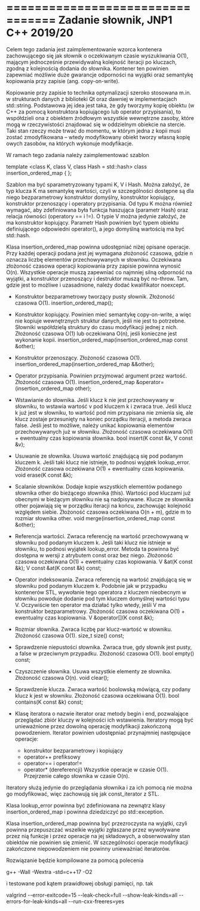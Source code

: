=================================
Zadanie słownik, JNP1 C++ 2019/20
=================================

Celem tego zadania jest zaimplementowanie wzorca kontenera zachowującego się
jak słownik o oczekiwanym czasie wyszukiwania O(1), mającym jednocześnie
przewidywalną kolejność iteracji po kluczach, zgodną z kolejnością dodania
do słownika. Kontener ten powinien zapewniać możliwie duże gwarancje odporności
na wyjątki oraz semantykę kopiowania przy zapisie (ang. copy-on-write).

Kopiowanie przy zapisie to technika optymalizacji szeroko stosowana
m.in. w strukturach danych z biblioteki Qt oraz dawniej w implementacjach
std::string. Podstawowa jej idea jest taka, że gdy tworzymy kopię obiektu
(w C++ za pomocą konstruktora kopiującego lub operator przypisania), to
współdzieli ona z obiektem źródłowym wszystkie wewnętrzne zasoby, które mogą
w rzeczywistości znajdować się w oddzielnym obiekcie na stercie.
Taki stan rzeczy może trwać do momentu, w którym jedna z kopii musi zostać
zmodyfikowana – wtedy modyfikowany obiekt tworzy własną kopię owych zasobów,
na których wykonuje modyfikacje.

W ramach tego zadania należy zaimplementować szablon

template <class K, class V, class Hash = std::hash<K>>
class insertion_ordered_map {
};

Szablon ma być sparametryzowany typami K, V i Hash. Można założyć, że typ
klucza K ma semantykę wartości, czyli w szczególności dostępne są dla niego
bezparametrowy konstruktor domyślny, konstruktor kopiujący, konstruktor
przenoszący i operatory przypisania. Od typu K można również wymagać, aby
zdefiniowana była funkcja haszująca (parametr Hash) oraz relacja równości
(operatory == i !=).
O typie V można jedynie założyć, że ma konstruktor kopiujący.
Parametr Hash powinien być typem obiektu definiującego odpowiedni operator(),
a jego domyślną wartością ma być std::hash<K>.

Klasa insertion_ordered_map powinna udostępniać niżej opisane operacje. Przy
każdej operacji podana jest jej wymagana złożoność czasowa, gdzie n oznacza
liczbę elementów przechowywanych w słowniku. Oczekiwana złożoność czasowa
operacji kopiowania przy zapisie powinna wynosić O(n).
Wszystkie operacje muszą zapewniać co najmniej silną odporność na wyjątki,
a konstruktor przenoszący i destruktor muszą być no-throw.
Tam, gdzie jest to możliwe i uzasadnione, należy dodać kwalifikator noexcept.

- Konstruktor bezparametrowy tworzący pusty słownik.
  Złożoność czasowa O(1).
  insertion_ordered_map();

- Konstruktor kopiujący. Powinien mieć semantykę copy-on-write, a więc nie
  kopiuje wewnętrznych struktur danych, jeśli nie jest to potrzebne. Słowniki
  współdzielą struktury do czasu modyfikacji jednej z nich.
  Złożoność czasowa O(1) lub oczekiwana O(n), jeśli konieczne jest wykonanie
  kopii.
  insertion_ordered_map(insertion_ordered_map const &other);

- Konstruktor przenoszący.
  Złożoność czasowa O(1).
  insertion_ordered_map(insertion_ordered_map &&other);

- Operator przypisania. Powinien przyjmować argument przez wartość.
  Złożoność czasowa O(1).
  insertion_ordered_map &operator=(insertion_ordered_map other);

- Wstawianie do słownika. Jeśli klucz k nie jest przechowywany w słowniku, to
  wstawia wartość v pod kluczem k i zwraca true. Jeśli klucz k już jest
  w słowniku, to wartość pod nim przypisana nie zmienia się, ale klucz zostaje
  przesunięty na koniec porządku iteracji, a metoda zwraca false. Jeśli jest to
  możliwe, należy unikać kopiowania elementów przechowywanych już w słowniku.
  Złożoność czasowa oczekiwana O(1) + ewentualny czas kopiowania słownika.
  bool insert(K const &k, V const &v);

- Usuwanie ze słownika. Usuwa wartość znajdującą się pod podanym kluczem k.
  Jeśli taki klucz nie istnieje, to podnosi wyjątek lookup_error.
  Złożoność czasowa oczekiwana O(1) + ewentualny czas kopiowania.
  void erase(K const &k);

- Scalanie słowników. Dodaje kopie wszystkich elementów podanego słownika other
  do bieżącego słownika (this). Wartości pod kluczami już obecnymi w bieżącym
  słowniku nie są nadpisywane. Klucze ze słownika other pojawiają się w porządku
  iteracji na końcu, zachowując kolejność względem siebie.
  Złożoność czasowa oczekiwana O(n + m), gdzie m to rozmiar słownika other.
  void merge(insertion_ordered_map const &other);

- Referencja wartości. Zwraca referencję na wartość przechowywaną w słowniku pod
  podanym kluczem k. Jeśli taki klucz nie istnieje w słowniku, to podnosi
  wyjątek lookup_error. Metoda ta powinna być dostępna w wersji z atrybutem
  const oraz bez niego.
  Złożoność czasowa oczekiwana O(1) + ewentualny czas kopiowania.
  V &at(K const &k);
  V const &at(K const &k) const;

- Operator indeksowania. Zwraca referencję na wartość znajdującą się w słowniku
  pod podanym kluczem k. Podobnie jak w przypadku kontenerów STL, wywołanie tego
  operatora z kluczem nieobecnym w słowniku powoduje dodanie pod tym kluczem
  domyślnej wartości typu V. Oczywiście ten operator ma działać tylko wtedy,
  jeśli V ma konstruktor bezparametrowy.
  Złożoność czasowa oczekiwana O(1) + ewentualny czas kopiowania.
  V &operator[](K const &k);

- Rozmiar słownika. Zwraca liczbę par klucz-wartość w słowniku.
  Złożoność czasowa O(1).
  size_t size() const;

- Sprawdzenie niepustości słownika. Zwraca true, gdy słownik jest pusty, a false
  w przeciwnym przypadku.
  Złożoność czasowa O(1).
  bool empty() const;

- Czyszczenie słownika. Usuwa wszystkie elementy ze słownika.
  Złożoność czasowa O(n).
  void clear();

- Sprawdzenie klucza. Zwraca wartość boolowską mówiącą, czy podany klucz k jest
  w słowniku.
  Złożoność czasowa oczekiwana O(1).
  bool contains(K const &k) const;

- Klasę iteratora o nazwie iterator oraz metody begin i end, pozwalające
  przeglądać zbiór kluczy w kolejności ich wstawienia. Iteratory mogą być
  unieważnione przez dowolną operację modyfikacji zakończoną powodzeniem.
  Iterator powinien udostępniać przynajmniej następujące operacje:
  - konstruktor bezparametrowy i kopiujący
  - operator++ prefiksowy
  - operator== i operator!=
  - operator* (dereferencji)
  Wszystkie operacje w czasie O(1). Przejrzenie całego słownika w czasie O(n).

Iteratory służą jedynie do przeglądania słownika i za ich pomocą nie można
go modyfikować, więc zachowują się jak const_iterator z STL.

Klasa lookup_error powinna być zdefiniowana na zewnątrz klasy
insertion_ordered_map i powinna dziedziczyć po std::exception.

Klasa insertion_ordered_map powinna być przezroczysta na wyjątki, czyli powinna
przepuszczać wszelkie wyjątki zgłaszane przez wywoływane przez nią funkcje
i przez operacje na jej składowych, a obserwowalny stan obiektów nie powinien
się zmienić. W szczególności operacje modyfikacji zakończone niepowodzeniem nie
powinny unieważniać iteratorów.

Rozwiązanie będzie kompilowane za pomocą polecenia

g++ -Wall -Wextra -std=c++17 -O2

i testowane pod kątem prawidłowej obsługi pamięci, np. tak

valgrind --error-exitcode=15 --leak-check=full --show-leak-kinds=all --errors-for-leak-kinds=all --run-cxx-freeres=yes
